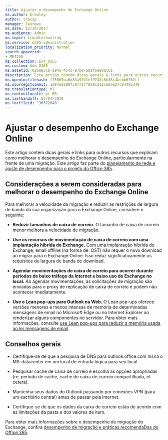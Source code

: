```yaml
---
title: Ajustar o desempenho do Exchange Online
ms.author: krowley
author: tracyp
manager: laurawi
ms.date: 12/14/2017
ms.audience: Admin
ms.topic: troubleshooting
ms.service: o365-administration
localization_priority: Normal
search.appverid:
- MET150
ms.collection: Ent_O365
ms.custom: Adm_O365
ms.assetid: 026e83cb-a945-4543-97b0-a8af6e80ac61
description: Este artigo contém dicas gerais e links para outros recursos que explicam como melhorar o desempenho do Exchange Online.
ms.openlocfilehash: f75869ba6d83a92b1e19743c8b38c4bcbb6762cf
ms.sourcegitcommit: 1d84e2289fc87717f8a9cd12c68ab27c84405348
ms.translationtype: MT
ms.contentlocale: pt-BR
ms.lasthandoff: 03/04/2019
ms.locfileid: "30372848"
---
```

# <a name="tune-exchange-online-performance"></a>Ajustar o desempenho do Exchange Online

Este artigo contém dicas gerais e links para outros recursos que explicam como melhorar o desempenho do Exchange Online, particularmente na frente de uma migração. Este artigo faz parte do [planejamento de rede e ajuste de desempenho para o projeto do Office 365](https://aka.ms/tune) .
   
## <a name="things-to-consider-in-order-to-improve-exchange-online-performance"></a>Considerações a serem consideradas para melhorar o desempenho do Exchange Online

Para melhorar a velocidade da migração e reduzir as restrições de largura de banda da sua organização para o Exchange Online, considere o seguinte:
  
- **Reduzir tamanhos de caixa de correio.** O tamanho de caixa de correio menor melhora a velocidade de migração. 
    
- **Use os recursos de movimentação de caixa de correio com uma implantação híbrida do Exchange.** Com uma implantação híbrida do Exchange, email offline (na forma de. OST) não requer o novo download ao migrar para o Exchange Online. Isso reduz significativamente os requisitos de largura de banda de download. 
    
- **Agendar movimentações de caixa de correio para ocorrer durante períodos de baixo tráfego da Internet e baixo uso do Exchange no local.** Ao agendar movimentações, as solicitações de migração são enviadas para o proxy de replicação de caixa de correio e podem não acontecer imediatamente. 
    
- **Use o Lean pop-ups para Outlook na Web.** O Lean pop-ups oferece versões menores e menos intensas de memória de determinadas mensagens de email no Microsoft Edge ou no Internet Explorer ao renderizar alguns componentes no servidor. Para obter mais informações, consulte [use Lean pop-ups para reduzir a memória usada ao ler mensagens de email](https://support.office.com/article/a6d6ba01-2562-4c3d-a8f1-78748dd506cf).


## <a name="general-advice"></a>Conselhos gerais

- Certifique-se de que a pesquisa de DNS para outlook.office.com Insira o MS-datacenter em um local de entrada lógica para seu local.

- Pesquisar cache de caixa de correio e escolha as opções apropriadas (re. período de cache, cache de caixa de correio compartilhada, et cetera).

- Mantenha seus dados do Outlook passando por conexões VPN (para um escritório central) antes de passar pela Internet.

- Certifique-se de que os dados da caixa de correio estão de acordo com as limitações da pasta e dos valores de item.
    
Para obter mais informações sobre o desempenho de migração do Exchange, confira [desempenho de migração e práticas recomendaDas do Office 365](https://support.office.com/article/d9acb371-fd6c-4c14-aa8e-db5cbe39aa57).
  

